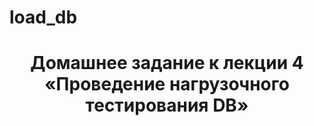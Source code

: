 # load_db
<h1 align="center">Домашнее задание к лекции 4 «Проведение нагрузочного тестирования DB» </h1>


